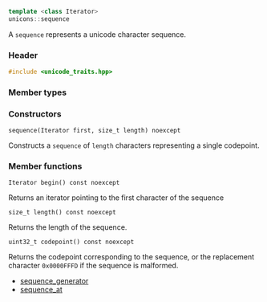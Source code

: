 ```c++
template <class Iterator>
unicons::sequence
```
A `sequence` represents a unicode character sequence.

### Header
```c++
#include <unicode_traits.hpp>
```

### Member types

### Constructors

    sequence(Iterator first, size_t length) noexcept
Constructs a `sequence` of `length` characters representing a single codepoint.

### Member functions

    Iterator begin() const noexcept
Returns an iterator pointing to the first character of the sequence

    size_t length() const noexcept
Returns the length of the sequence.

    uint32_t codepoint() const noexcept
Returns the codepoint corresponding to the sequence, or the replacement character `0x0000FFFD` if the sequence is malformed.

- [sequence_generator](sequence_generator)
- [sequence_at](sequence_at)

